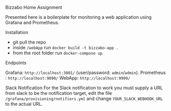 Bizzabo Home Assignment

Presented here is a boilerplate for monitoring a web application using Grafana and Prometheus.

Installation

* git pull the repo
* inside `/webApp` run `docker build -t bizzabo-app .`
* from the root folder run `docker-compose up`

Endpoints

Grafana: `http://localhost:3001/` (user/password: `admin`/`admin`).
Prometheus : `http://localhost:9090/`
WebApp: `http://localhost:9999/`

Slack Notification
For the Slack notification to work you must supply a URL from slack to be the notification target, edit the file `/grafana/provisioning/notifiers.yml` and change `YOUR_SLACK_WEBHOOK_URL` to the actual URL.
